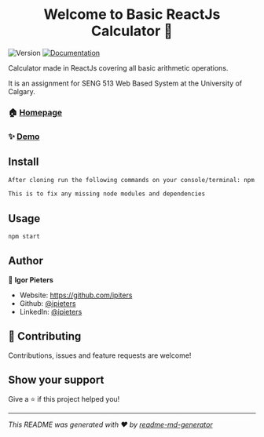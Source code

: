 <h1 align="center">Welcome to Basic ReactJs Calculator 👋</h1>
<p>
  <img alt="Version" src="https://img.shields.io/badge/version-1-blue.svg?cacheSeconds=2592000" />
  <a href="To run locally:" target="_blank">
    <img alt="Documentation" src="https://img.shields.io/badge/documentation-yes-brightgreen.svg" />
  </a>
</p>

Calculator made in ReactJs covering all basic arithmetic operations. 

It is an assignment for SENG 513 Web Based System at the University of Calgary.

### 🏠 [Homepage](https://github.com/ipieters/calc.git)

### ✨ [Demo](https://ipieters.github.io/calc)

## Install

```sh
After cloning run the following commands on your console/terminal: npm install

This is to fix any missing node modules and dependencies
```

## Usage

```sh
npm start
```

## Author

👤 **Igor Pieters**

* Website: https://github.com/ipiters
* Github: [@ipieters](https://github.com/ipieters)
* LinkedIn: [@ipieters](https://linkedin.com/in/ipieters)

## 🤝 Contributing

Contributions, issues and feature requests are welcome!<br />
## Show your support

Give a ⭐️ if this project helped you!

***
_This README was generated with ❤️ by [readme-md-generator](https://github.com/kefranabg/readme-md-generator)_